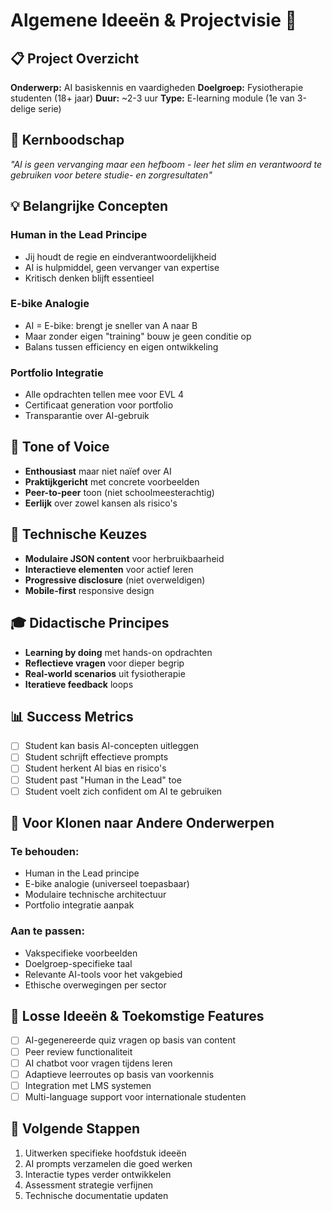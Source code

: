# Algemene Ideeën & Projectvisie 🎯

## 📋 Project Overzicht

**Onderwerp:** AI basiskennis en vaardigheden
**Doelgroep:** Fysiotherapie studenten (18+ jaar)
**Duur:** ~2-3 uur
**Type:** E-learning module (1e van 3-delige serie)

## 🎯 Kernboodschap

*"AI is geen vervanging maar een hefboom - leer het slim en verantwoord te gebruiken voor betere studie- en zorgresultaten"*

## 💡 Belangrijke Concepten

### Human in the Lead Principe
- Jij houdt de regie en eindverantwoordelijkheid
- AI is hulpmiddel, geen vervanger van expertise
- Kritisch denken blijft essentieel

### E-bike Analogie
- AI = E-bike: brengt je sneller van A naar B
- Maar zonder eigen "training" bouw je geen conditie op
- Balans tussen efficiency en eigen ontwikkeling

### Portfolio Integratie
- Alle opdrachten tellen mee voor EVL 4
- Certificaat generation voor portfolio
- Transparantie over AI-gebruik

## 🎨 Tone of Voice

- **Enthousiast** maar niet naïef over AI
- **Praktijkgericht** met concrete voorbeelden
- **Peer-to-peer** toon (niet schoolmeesterachtig)
- **Eerlijk** over zowel kansen als risico's

## 🔧 Technische Keuzes

- **Modulaire JSON content** voor herbruikbaarheid
- **Interactieve elementen** voor actief leren
- **Progressive disclosure** (niet overweldigen)
- **Mobile-first** responsive design

## 🎓 Didactische Principes

- **Learning by doing** met hands-on opdrachten
- **Reflectieve vragen** voor dieper begrip
- **Real-world scenarios** uit fysiotherapie
- **Iteratieve feedback** loops

## 📊 Success Metrics

- [ ] Student kan basis AI-concepten uitleggen
- [ ] Student schrijft effectieve prompts
- [ ] Student herkent AI bias en risico's
- [ ] Student past "Human in the Lead" toe
- [ ] Student voelt zich confident om AI te gebruiken

## 🔄 Voor Klonen naar Andere Onderwerpen

### Te behouden:
- Human in the Lead principe
- E-bike analogie (universeel toepasbaar)
- Modulaire technische architectuur
- Portfolio integratie aanpak

### Aan te passen:
- Vakspecifieke voorbeelden
- Doelgroep-specifieke taal
- Relevante AI-tools voor het vakgebied
- Ethische overwegingen per sector

## 💭 Losse Ideeën & Toekomstige Features

- [ ] AI-gegenereerde quiz vragen op basis van content
- [ ] Peer review functionaliteit
- [ ] AI chatbot voor vragen tijdens leren
- [ ] Adaptieve leerroutes op basis van voorkennis
- [ ] Integration met LMS systemen
- [ ] Multi-language support voor internationale studenten

## 🚀 Volgende Stappen

1. Uitwerken specifieke hoofdstuk ideeën
2. AI prompts verzamelen die goed werken
3. Interactie types verder ontwikkelen
4. Assessment strategie verfijnen
5. Technische documentatie updaten 